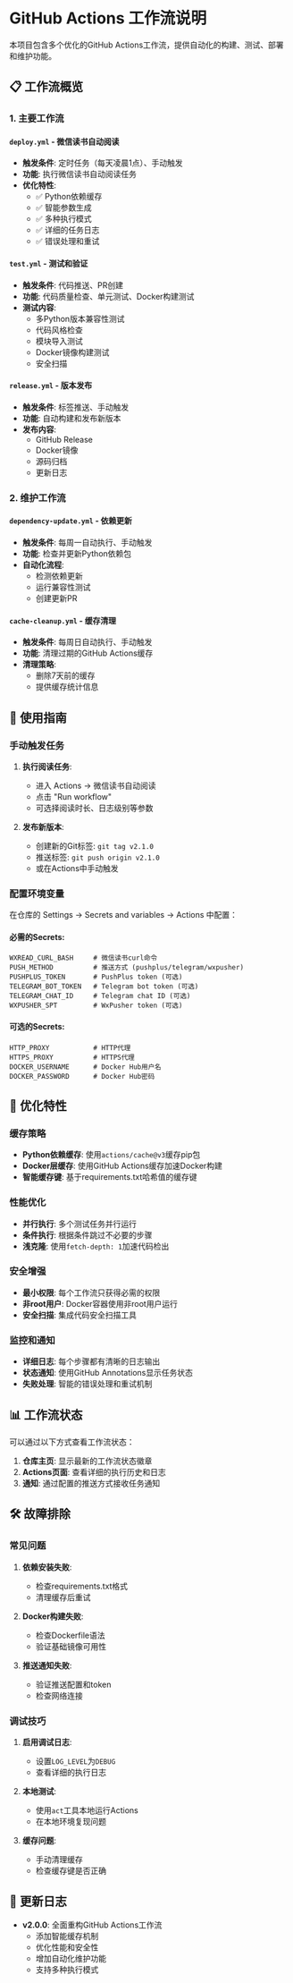 # GitHub Actions 工作流说明

本项目包含多个优化的GitHub Actions工作流，提供自动化的构建、测试、部署和维护功能。

## 📋 工作流概览

### 1. 主要工作流

#### `deploy.yml` - 微信读书自动阅读
- **触发条件**: 定时任务（每天凌晨1点）、手动触发
- **功能**: 执行微信读书自动阅读任务
- **优化特性**:
  - ✅ Python依赖缓存
  - ✅ 智能参数生成
  - ✅ 多种执行模式
  - ✅ 详细的任务日志
  - ✅ 错误处理和重试

#### `test.yml` - 测试和验证
- **触发条件**: 代码推送、PR创建
- **功能**: 代码质量检查、单元测试、Docker构建测试
- **测试内容**:
  - 多Python版本兼容性测试
  - 代码风格检查
  - 模块导入测试
  - Docker镜像构建测试
  - 安全扫描

#### `release.yml` - 版本发布
- **触发条件**: 标签推送、手动触发
- **功能**: 自动构建和发布新版本
- **发布内容**:
  - GitHub Release
  - Docker镜像
  - 源码归档
  - 更新日志

### 2. 维护工作流

#### `dependency-update.yml` - 依赖更新
- **触发条件**: 每周一自动执行、手动触发
- **功能**: 检查并更新Python依赖包
- **自动化流程**:
  - 检测依赖更新
  - 运行兼容性测试
  - 创建更新PR

#### `cache-cleanup.yml` - 缓存清理
- **触发条件**: 每周日自动执行、手动触发
- **功能**: 清理过期的GitHub Actions缓存
- **清理策略**:
  - 删除7天前的缓存
  - 提供缓存统计信息

## 🚀 使用指南

### 手动触发任务

1. **执行阅读任务**:
   - 进入 Actions → 微信读书自动阅读
   - 点击 "Run workflow"
   - 可选择阅读时长、日志级别等参数

2. **发布新版本**:
   - 创建新的Git标签: `git tag v2.1.0`
   - 推送标签: `git push origin v2.1.0`
   - 或在Actions中手动触发

### 配置环境变量

在仓库的 Settings → Secrets and variables → Actions 中配置：

#### 必需的Secrets:
```
WXREAD_CURL_BASH     # 微信读书curl命令
PUSH_METHOD          # 推送方式 (pushplus/telegram/wxpusher)
PUSHPLUS_TOKEN       # PushPlus token (可选)
TELEGRAM_BOT_TOKEN   # Telegram bot token (可选)
TELEGRAM_CHAT_ID     # Telegram chat ID (可选)
WXPUSHER_SPT         # WxPusher token (可选)
```

#### 可选的Secrets:
```
HTTP_PROXY           # HTTP代理
HTTPS_PROXY          # HTTPS代理
DOCKER_USERNAME      # Docker Hub用户名
DOCKER_PASSWORD      # Docker Hub密码
```

## 🔧 优化特性

### 缓存策略
- **Python依赖缓存**: 使用`actions/cache@v3`缓存pip包
- **Docker层缓存**: 使用GitHub Actions缓存加速Docker构建
- **智能缓存键**: 基于requirements.txt哈希值的缓存键

### 性能优化
- **并行执行**: 多个测试任务并行运行
- **条件执行**: 根据条件跳过不必要的步骤
- **浅克隆**: 使用`fetch-depth: 1`加速代码检出

### 安全增强
- **最小权限**: 每个工作流只获得必需的权限
- **非root用户**: Docker容器使用非root用户运行
- **安全扫描**: 集成代码安全扫描工具

### 监控和通知
- **详细日志**: 每个步骤都有清晰的日志输出
- **状态通知**: 使用GitHub Annotations显示任务状态
- **失败处理**: 智能的错误处理和重试机制

## 📊 工作流状态

可以通过以下方式查看工作流状态：

1. **仓库主页**: 显示最新的工作流状态徽章
2. **Actions页面**: 查看详细的执行历史和日志
3. **通知**: 通过配置的推送方式接收任务通知

## 🛠️ 故障排除

### 常见问题

1. **依赖安装失败**:
   - 检查requirements.txt格式
   - 清理缓存后重试

2. **Docker构建失败**:
   - 检查Dockerfile语法
   - 验证基础镜像可用性

3. **推送通知失败**:
   - 验证推送配置和token
   - 检查网络连接

### 调试技巧

1. **启用调试日志**:
   - 设置`LOG_LEVEL`为`DEBUG`
   - 查看详细的执行日志

2. **本地测试**:
   - 使用`act`工具本地运行Actions
   - 在本地环境复现问题

3. **缓存问题**:
   - 手动清理缓存
   - 检查缓存键是否正确

## 📝 更新日志

- **v2.0.0**: 全面重构GitHub Actions工作流
  - 添加智能缓存机制
  - 优化性能和安全性
  - 增加自动化维护功能
  - 支持多种执行模式
